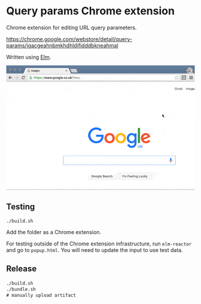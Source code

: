 # Query params Chrome extension

Chrome extension for editing URL query parameters.

https://chrome.google.com/webstore/detail/query-params/jgacgeahnbmkhdhldifidddbkneahmal

Written using [Elm](http://elm-lang.org/).

![Demo](demo.gif)

## Testing

```
./build.sh
```

Add the folder as a Chrome extension.

For testing outside of the Chrome extension infrastructure, run `elm-reactor`
and go to `popup.html`. You will need to update the input to use test data.

## Release

```
./build.sh
./bundle.sh
# manually upload artifact
```
